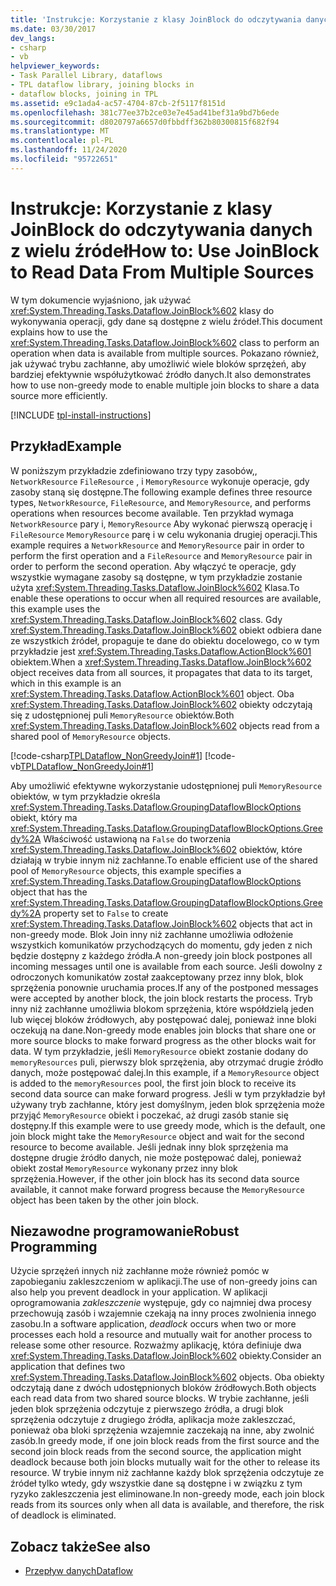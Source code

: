 ```yaml
---
title: 'Instrukcje: Korzystanie z klasy JoinBlock do odczytywania danych z wielu źródeł'
ms.date: 03/30/2017
dev_langs:
- csharp
- vb
helpviewer_keywords:
- Task Parallel Library, dataflows
- TPL dataflow library, joining blocks in
- dataflow blocks, joining in TPL
ms.assetid: e9c1ada4-ac57-4704-87cb-2f5117f8151d
ms.openlocfilehash: 381c77ee37b2ce03e7e45ad41bef31a9bd7b6ede
ms.sourcegitcommit: d8020797a6657d0fbbdff362b80300815f682f94
ms.translationtype: MT
ms.contentlocale: pl-PL
ms.lasthandoff: 11/24/2020
ms.locfileid: "95722651"
---
```

# <a name="how-to-use-joinblock-to-read-data-from-multiple-sources"></a><span data-ttu-id="38a9e-102">Instrukcje: Korzystanie z klasy JoinBlock do odczytywania danych z wielu źródeł</span><span class="sxs-lookup"><span data-stu-id="38a9e-102">How to: Use JoinBlock to Read Data From Multiple Sources</span></span>

<span data-ttu-id="38a9e-103">W tym dokumencie wyjaśniono, jak używać <xref:System.Threading.Tasks.Dataflow.JoinBlock%602> klasy do wykonywania operacji, gdy dane są dostępne z wielu źródeł.</span><span class="sxs-lookup"><span data-stu-id="38a9e-103">This document explains how to use the <xref:System.Threading.Tasks.Dataflow.JoinBlock%602> class to perform an operation when data is available from multiple sources.</span></span> <span data-ttu-id="38a9e-104">Pokazano również, jak używać trybu zachłanne, aby umożliwić wiele bloków sprzężeń, aby bardziej efektywnie współużytkować źródło danych.</span><span class="sxs-lookup"><span data-stu-id="38a9e-104">It also demonstrates how to use non-greedy mode to enable multiple join blocks to share a data source more efficiently.</span></span>

[!INCLUDE [tpl-install-instructions](../../../includes/tpl-install-instructions.md)]

## <a name="example"></a><span data-ttu-id="38a9e-105">Przykład</span><span class="sxs-lookup"><span data-stu-id="38a9e-105">Example</span></span>  

 <span data-ttu-id="38a9e-106">W poniższym przykładzie zdefiniowano trzy typy zasobów,, `NetworkResource` `FileResource` , i `MemoryResource` wykonuje operacje, gdy zasoby staną się dostępne.</span><span class="sxs-lookup"><span data-stu-id="38a9e-106">The following example defines three resource types, `NetworkResource`, `FileResource`, and `MemoryResource`, and performs operations when resources become available.</span></span> <span data-ttu-id="38a9e-107">Ten przykład wymaga `NetworkResource` pary i, `MemoryResource` Aby wykonać pierwszą operację i `FileResource` `MemoryResource` parę i w celu wykonania drugiej operacji.</span><span class="sxs-lookup"><span data-stu-id="38a9e-107">This example requires a `NetworkResource` and `MemoryResource` pair in order to perform the first operation and a `FileResource` and `MemoryResource` pair in order to perform the second operation.</span></span> <span data-ttu-id="38a9e-108">Aby włączyć te operacje, gdy wszystkie wymagane zasoby są dostępne, w tym przykładzie zostanie użyta <xref:System.Threading.Tasks.Dataflow.JoinBlock%602> Klasa.</span><span class="sxs-lookup"><span data-stu-id="38a9e-108">To enable these operations to occur when all required resources are available, this example uses the <xref:System.Threading.Tasks.Dataflow.JoinBlock%602> class.</span></span> <span data-ttu-id="38a9e-109">Gdy <xref:System.Threading.Tasks.Dataflow.JoinBlock%602> obiekt odbiera dane ze wszystkich źródeł, propaguje te dane do obiektu docelowego, co w tym przykładzie jest <xref:System.Threading.Tasks.Dataflow.ActionBlock%601> obiektem.</span><span class="sxs-lookup"><span data-stu-id="38a9e-109">When a <xref:System.Threading.Tasks.Dataflow.JoinBlock%602> object receives data from all sources, it propagates that data to its target, which in this example is an <xref:System.Threading.Tasks.Dataflow.ActionBlock%601> object.</span></span> <span data-ttu-id="38a9e-110">Oba <xref:System.Threading.Tasks.Dataflow.JoinBlock%602> obiekty odczytają się z udostępnionej puli `MemoryResource` obiektów.</span><span class="sxs-lookup"><span data-stu-id="38a9e-110">Both <xref:System.Threading.Tasks.Dataflow.JoinBlock%602> objects read from a shared pool of `MemoryResource` objects.</span></span>  
  
 [!code-csharp[TPLDataflow_NonGreedyJoin#1](../../../samples/snippets/csharp/VS_Snippets_Misc/tpldataflow_nongreedyjoin/cs/nongreedyjoin.cs#1)]
 [!code-vb[TPLDataflow_NonGreedyJoin#1](../../../samples/snippets/visualbasic/VS_Snippets_Misc/tpldataflow_nongreedyjoin/vb/nongreedyjoin.vb#1)]  
  
 <span data-ttu-id="38a9e-111">Aby umożliwić efektywne wykorzystanie udostępnionej puli `MemoryResource` obiektów, w tym przykładzie określa <xref:System.Threading.Tasks.Dataflow.GroupingDataflowBlockOptions> obiekt, który ma <xref:System.Threading.Tasks.Dataflow.GroupingDataflowBlockOptions.Greedy%2A> Właściwość ustawioną na `False` do tworzenia <xref:System.Threading.Tasks.Dataflow.JoinBlock%602> obiektów, które działają w trybie innym niż zachłanne.</span><span class="sxs-lookup"><span data-stu-id="38a9e-111">To enable efficient use of the shared pool of `MemoryResource` objects, this example specifies a <xref:System.Threading.Tasks.Dataflow.GroupingDataflowBlockOptions> object that has the <xref:System.Threading.Tasks.Dataflow.GroupingDataflowBlockOptions.Greedy%2A> property set to `False` to create <xref:System.Threading.Tasks.Dataflow.JoinBlock%602> objects that act in non-greedy mode.</span></span> <span data-ttu-id="38a9e-112">Blok Join inny niż zachłanne umożliwia odłożenie wszystkich komunikatów przychodzących do momentu, gdy jeden z nich będzie dostępny z każdego źródła.</span><span class="sxs-lookup"><span data-stu-id="38a9e-112">A non-greedy join block postpones all incoming messages until one is available from each source.</span></span> <span data-ttu-id="38a9e-113">Jeśli dowolny z odroczonych komunikatów został zaakceptowany przez inny blok, blok sprzężenia ponownie uruchamia proces.</span><span class="sxs-lookup"><span data-stu-id="38a9e-113">If any of the postponed messages were accepted by another block, the join block restarts the process.</span></span> <span data-ttu-id="38a9e-114">Tryb inny niż zachłanne umożliwia blokom sprzężenia, które współdzielą jeden lub więcej bloków źródłowych, aby postępować dalej, ponieważ inne bloki oczekują na dane.</span><span class="sxs-lookup"><span data-stu-id="38a9e-114">Non-greedy mode enables join blocks that share one or more source blocks to make forward progress as the other blocks wait for data.</span></span> <span data-ttu-id="38a9e-115">W tym przykładzie, jeśli `MemoryResource` obiekt zostanie dodany do `memoryResources` puli, pierwszy blok sprzężenia, aby otrzymać drugie źródło danych, może postępować dalej.</span><span class="sxs-lookup"><span data-stu-id="38a9e-115">In this example, if a `MemoryResource` object is added to the `memoryResources` pool, the first join block to receive its second data source can make forward progress.</span></span> <span data-ttu-id="38a9e-116">Jeśli w tym przykładzie był używany tryb zachłanne, który jest domyślnym, jeden blok sprzężenia może przyjąć `MemoryResource` obiekt i poczekać, aż drugi zasób stanie się dostępny.</span><span class="sxs-lookup"><span data-stu-id="38a9e-116">If this example were to use greedy mode, which is the default, one join block might take the `MemoryResource` object and wait for the second resource to become available.</span></span> <span data-ttu-id="38a9e-117">Jeśli jednak inny blok sprzężenia ma dostępne drugie źródło danych, nie może postępować dalej, ponieważ obiekt został `MemoryResource` wykonany przez inny blok sprzężenia.</span><span class="sxs-lookup"><span data-stu-id="38a9e-117">However, if the other join block has its second data source available, it cannot make forward progress because the `MemoryResource` object has been taken by the other join block.</span></span>  
  
## <a name="robust-programming"></a><span data-ttu-id="38a9e-118">Niezawodne programowanie</span><span class="sxs-lookup"><span data-stu-id="38a9e-118">Robust Programming</span></span>  

 <span data-ttu-id="38a9e-119">Użycie sprzężeń innych niż zachłanne może również pomóc w zapobieganiu zakleszczeniom w aplikacji.</span><span class="sxs-lookup"><span data-stu-id="38a9e-119">The use of non-greedy joins can also help you prevent deadlock in your application.</span></span> <span data-ttu-id="38a9e-120">W aplikacji oprogramowania *zakleszczenie* występuje, gdy co najmniej dwa procesy przechowują zasób i wzajemnie czekają na inny proces zwolnienia innego zasobu.</span><span class="sxs-lookup"><span data-stu-id="38a9e-120">In a software application, *deadlock* occurs when two or more processes each hold a resource and mutually wait for another process to release some other resource.</span></span> <span data-ttu-id="38a9e-121">Rozważmy aplikację, która definiuje dwa <xref:System.Threading.Tasks.Dataflow.JoinBlock%602> obiekty.</span><span class="sxs-lookup"><span data-stu-id="38a9e-121">Consider an application that defines two <xref:System.Threading.Tasks.Dataflow.JoinBlock%602> objects.</span></span> <span data-ttu-id="38a9e-122">Oba obiekty odczytają dane z dwóch udostępnionych bloków źródłowych.</span><span class="sxs-lookup"><span data-stu-id="38a9e-122">Both objects each read data from two shared source blocks.</span></span> <span data-ttu-id="38a9e-123">W trybie zachłanne, jeśli jeden blok sprzężenia odczytuje z pierwszego źródła, a drugi blok sprzężenia odczytuje z drugiego źródła, aplikacja może zakleszczać, ponieważ oba bloki sprzężenia wzajemnie zaczekają na inne, aby zwolnić zasób.</span><span class="sxs-lookup"><span data-stu-id="38a9e-123">In greedy mode, if one join block reads from the first source and the second join block reads from the second source, the application might deadlock because both join blocks mutually wait for the other to release its resource.</span></span> <span data-ttu-id="38a9e-124">W trybie innym niż zachłanne każdy blok sprzężenia odczytuje ze źródeł tylko wtedy, gdy wszystkie dane są dostępne i w związku z tym ryzyko zakleszczenia jest eliminowane.</span><span class="sxs-lookup"><span data-stu-id="38a9e-124">In non-greedy mode, each join block reads from its sources only when all data is available, and therefore, the risk of deadlock is eliminated.</span></span>  
  
## <a name="see-also"></a><span data-ttu-id="38a9e-125">Zobacz także</span><span class="sxs-lookup"><span data-stu-id="38a9e-125">See also</span></span>

- [<span data-ttu-id="38a9e-126">Przepływ danych</span><span class="sxs-lookup"><span data-stu-id="38a9e-126">Dataflow</span></span>](dataflow-task-parallel-library.md)
